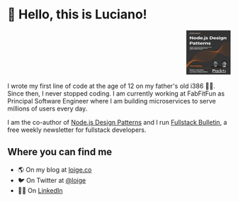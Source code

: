 # 👋 Hello, this is Luciano!

<p align="right"><a href="https://amzn.to/2ZQnpZS"><img width="100" height="100" src="https://github.com/lmammino/lmammino/blob/master/nodejsdp.jpg?raw=true"></a></p>


I wrote my first line of code at the age of 12 on my father's old i386 👨‍💻. Since then, I never stopped coding. I am currently working at  FabFitFun as Principal Software Engineer where I am building microservices to serve millions of users every day.

I am the co-author of [Node.js Design Patterns](https://amzn.to/2ZQnpZS) and I run [Fullstack Bulletin](fstack.link), a free weekly newsletter for fullstack developers.

## Where you can find me

- 🌎 On my blog at [loige.co](https://loige.co)
- 🐦 On Twitter at [@loige](https://twitter.com/loige)
- 👨‍💼 On [LinkedIn](https://www.linkedin.com/in/lucianomammino/)
